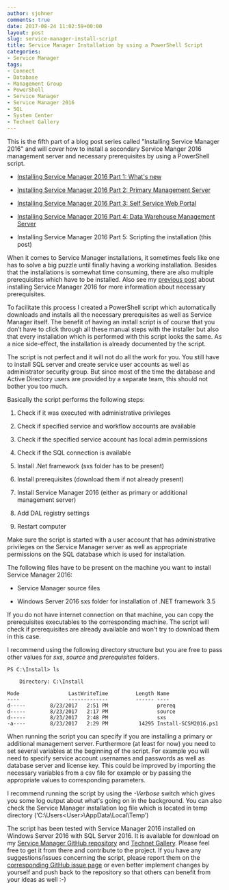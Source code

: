 ```yaml
---
author: sjohner
comments: true
date: 2017-08-24 11:02:59+00:00
layout: post
slug: service-manager-install-script
title: Service Manager Installation by using a PowerShell Script
categories:
- Service Manager
tags:
- Connect
- Database
- Management Group
- PowerShell
- Service Manager
- Service Manager 2016
- SQL
- System Center
- Technet Gallery
---
```


This is the fifth part of a blog post series called "Installing Service Manager 2016" and will cover how to install a secondary Service Manger 2016 management server and necessary prerequisites by using a PowerShell script.



 	
  * [Installing Service Manager 2016 Part 1: What's new](https://blog.jhnr.ch/2016/10/12/whats-new-in-system-center-service-manager-2016/)

 	
  * [Installing Service Manager 2016 Part 2: Primary Management Server](https://blog.jhnr.ch/2016/10/14/installing-service-manager-2016-with-sql-2016-on-windows-server-2016/)

 	
  * [Installing Service Manager 2016 Part 3: Self Service Web Portal](https://blog.jhnr.ch/2016/10/25/installing-service-manger-2016-self-service-portal/)

 	
  * [Installing Service Manager 2016 Part 4: Data Warehouse Management Server](https://blog.jhnr.ch/2017/01/19/installing-service-manager-2016-data-warehouse-management-server/)

 	
  * Installing Service Manager 2016 Part 5: Scripting the installation (this post)


When it comes to Service Manager installations, it sometimes feels like one has to solve a big puzzle until finally having a working installation. Besides that the installations is somewhat time consuming, there are also multiple prerequisites which have to be installed. Also see my [previous post](https://blog.jhnr.ch/2016/10/14/installing-service-manager-2016-with-sql-2016-on-windows-server-2016/) about installing Service Manager 2016 for more information about necessary prerequisites.

To facilitate this process I created a PowerShell script which automatically downloads and installs all the necessary prerequisites as well as Service Manager itself. The benefit of having an install script is of course that you don’t have to click through all these manual steps with the installer but also that every installation which is performed with this script looks the same. As a nice side-effect, the installation is already documented by the script.

The script is not perfect and it will not do all the work for you. You still have to install SQL server and create service user accounts as well as administrator security group. But since most of the time the database and Active Directory users are provided by a separate team, this should not bother you too much.

Basically the script performs the following steps:



 	
  1. Check if it was executed with administrative privileges

 	
  2. Check if specified service and workflow accounts are available

 	
  3. Check if the specified service account has local admin permissions

 	
  4. Check if the SQL connection is available

 	
  5. Install .Net framework (sxs folder has to be present)

 	
  6. Install prerequisites (download them if not already present)

 	
  7. Install Service Manager 2016 (either as primary or additional management server)

 	
  8. Add DAL registry settings

 	
  9. Restart computer


Make sure the script is started with a user account that has administrative privileges on the Service Manager server as well as appropriate permissions on the SQL database which is used for installation.

The following files have to be present on the machine you want to install Service Manager 2016:

 	
  * Service Manager source files

 	
  * Windows Server 2016 sxs folder for installation of .NET framework 3.5


If you do not have internet connection on that machine, you can copy the prerequisites executables to the corresponding machine. The script will check if prerequisites are already available and won't try to download them in this case.

I recommend using the following directory structure but you are free to pass other values for _sxs_, _source_ and _prerequisites_ folders.

    
    PS C:\Install> ls
    
        Directory: C:\Install
    
    Mode                LastWriteTime         Length Name
    ----                -------------         ------ ----
    d-----        8/23/2017   2:51 PM                prereq
    d-----        8/23/2017   2:17 PM                source
    d-----        8/23/2017   2:48 PM                sxs
    -a----        8/23/2017   2:29 PM          14295 Install-SCSM2016.ps1


When running the script you can specify if you are installing a primary or additional management server. Furthermore (at least for now) you need to set several variables at the beginning of the script. For example you will need to specify service account usernames and passwords as well as database server and license key. This could be improved by importing the necessary variables from a csv file for example or by passing the appropriate values to corresponding parameters.

I recommend running the script by using the _-Verbose_ switch which gives you some log output about what's going on in the background. You can also check the Service Manager installation log file which is located in temp directory (‘C:\Users\<User>\AppData\Local\Temp’)

The script has been tested with Service Manager 2016 installed on Windows Server 2016 with SQL Server 2016. It is available for download on my [Service Manager GitHub repository](https://github.com/sjohner/scsm-repository/) and [Technet Gallery](https://gallery.technet.microsoft.com/Service-Manager-Installatio-23f3c784). Please feel free to get it from there and contribute to the project. If you have any suggestions/issues concerning the script, please report them on the [corresponding GitHub issue page](https://github.com/sjohner/scsm-repository/issues) or even better implement changes by yourself and push back to the repository so that others can benefit from your ideas as well :-)




